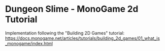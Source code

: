 # Dungeon Slime - MonoGame 2d Tutorial

Implementation following the "Building 2D Games" tutorial: https://docs.monogame.net/articles/tutorials/building_2d_games/01_what_is_monogame/index.html